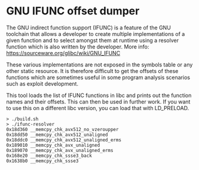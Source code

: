 # GNU IFUNC offset dumper

The GNU indirect function support (IFUNC) is a feature of the GNU toolchain that allows a developer to create multiple implementations of a given function and to select amongst them at runtime using a resolver function which is also written by the developer. More info: https://sourceware.org/glibc/wiki/GNU_IFUNC

These various implementations are not exposed in the symbols table or any other static resource. It is therefore difficult to get the offsets of these functions which are sometimes useful in some program analysis scenarios such as exploit development.

This tool loads the list of IFUNC functions in libc and prints out the function names and their offsets. This can then be used in further work. If you want to use this on a different libc version, you can load that with LD_PRELOAD.

```
> ./build.sh
> ./ifunc-resolver 
0x18d360 __memcpy_chk_avx512_no_vzeroupper
0x18dd50 __memcpy_chk_avx512_unaligned
0x18ddc0 __memcpy_chk_avx512_unaligned_erms
0x189010 __memcpy_chk_avx_unaligned
0x189070 __memcpy_chk_avx_unaligned_erms
0x168e20 __memcpy_chk_ssse3_back
0x1638b0 __memcpy_chk_ssse3
```
